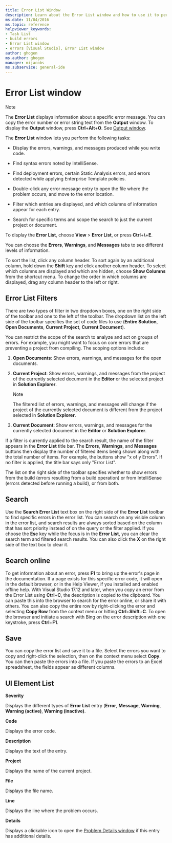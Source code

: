 ```yaml
---
title: Error List Window
description: Learn about the Error List window and how to use it to perform tasks related to resolving the errors it displays.
ms.date: 11/04/2016
ms.topic: reference
helpviewer_keywords:
- Task List
- build errors
- Error List window
- errors [Visual Studio], Error List window
author: ghogen
ms.author: ghogen
manager: mijacobs
ms.subservice: general-ide
---
```

# Error List window

> [!NOTE]
> The **Error List** displays information about a specific error message. You can copy the error number or error string text from the **Output** window. To display the **Output** window, press **Ctrl**+**Alt**+**O**. See [Output window](../../ide/reference/output-window.md).

The **Error List** window lets you perform the following tasks:

- Display the errors, warnings, and messages produced while you write code.

- Find syntax errors noted by IntelliSense.

- Find deployment errors, certain Static Analysis errors, and errors detected while applying Enterprise Template policies.

- Double-click any error message entry to open the file where the problem occurs, and move to the error location.

- Filter which entries are displayed, and which columns of information appear for each entry.

- Search for specific terms and scope the search to just the current project or document.

To display the **Error List**, choose **View** > **Error List**, or press **Ctrl**+**\\**+**E**.

You can choose the **Errors**, **Warnings**, and **Messages** tabs to see different levels of information.

To sort the list, click any column header. To sort again by an additional column, hold down the **Shift** key and click another column header. To select which columns are displayed and which are hidden, choose **Show Columns** from the shortcut menu. To change the order in which columns are displayed, drag any column header to the left or right.

## Error List Filters

There are two types of filter in two dropdown boxes, one on the right side of the toolbar and one to the left of the toolbar. The dropdown list on the left side of the toolbar specifies the set of code files to use (**Entire Solution**, **Open Documents**, **Current Project**, **Current Document**).

You can restrict the scope of the search to analyze and act on groups of errors. For example, you might want to focus on core errors that are preventing a project from compiling. The scoping options include:

1. **Open Documents**: Show errors, warnings, and messages for the open documents.

2. **Current Project**: Show errors, warnings, and messages from the project of the currently selected document in the **Editor** or the selected project in **Solution Explorer**.

    > [!NOTE]
    > The filtered list of errors, warnings, and messages will change if the project of the currently selected document is different from the project selected in **Solution Explorer**.

3. **Current Document**: Show errors, warnings, and messages for the currently selected document in the **Editor** or **Solution Explorer**.

If a filter is currently applied to the search result, the name of the filter appears in the **Error List** title bar. The **Errors**, **Warnings**, and **Messages** buttons then display the number of filtered items being shown along with the total number of items. For example, the buttons show "x of y Errors". If no filter is applied, the title bar says only "Error List".

The list on the right side of the toolbar specifies whether to show errors from the build (errors resulting from a build operation) or from IntelliSense (errors detected before running a build), or from both.

## Search

Use the **Search Error List** text box on the right side of the **Error List** toolbar to find specific errors in the error list. You can search on any visible column in the error list, and search results are always sorted based on the column that has sort priority instead of on the query or the filter applied. If you choose the **Esc** key while the focus is in the **Error List**, you can clear the search term and filtered search results. You can also click the **X** on the right side of the text box to clear it.

## Search online

To get information about an error, press **F1** to bring up the error's page in the documentation. If a page exists for this specific error code, it will open in the default browser, or in the Help Viewer, if you installed and enabled offline help. With Visual Studio 17.12 and later, when you copy an error from the Error List using **Ctrl**+**C**, the description is copied to the clipboard. You can paste this into the browser to search for the error online, or share it with others. You can also copy the entire row by right-clicking the error and selecting **Copy Row** from the context menu or hitting **Ctrl**+**Shift**+**C**. To open the browser and initiate a search with Bing on the error description with one keystroke, press **Ctrl**+**F1**.

## Save

You can copy the error list and save it to a file. Select the errors you want to copy and right-click the selection, then on the context menu select **Copy**. You can then paste the errors into a file. If you paste the errors to an Excel spreadsheet, the fields appear as different columns.

## UI Element List

**Severity**

Displays the different types of **Error List** entry (**Error**, **Message**, **Warning**, **Warning (active)**, **Warning (inactive)**.

**Code**

Displays the error code.

**Description**

Displays the text of the entry.

**Project**

Displays the name of the current project.

**File**

Displays the file name.

**Line**

Displays the line where the problem occurs.

**Details**

Displays a clickable icon to open the [Problem Details window](../../ide/reference/problem-details-window.md) if this entry has additional details.
